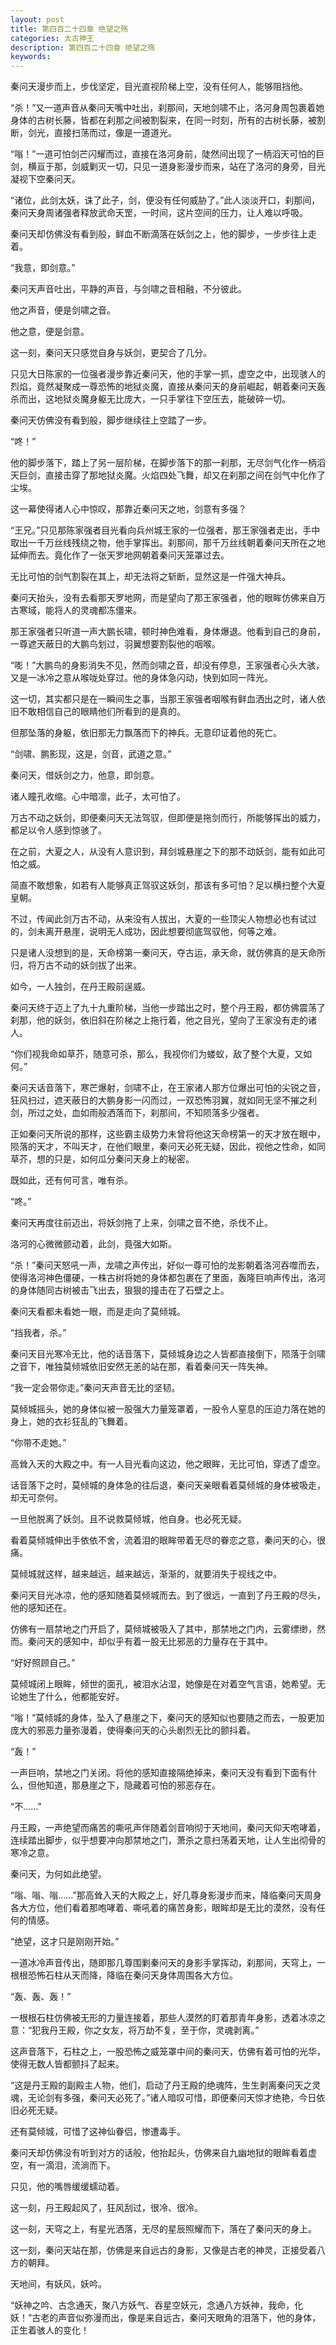 ```yaml
---
layout: post
title: 第四百二十四章 绝望之殇
categories: 太古神王
description: 第四百二十四章 绝望之殇
keywords:
---
```


秦问天漫步而上，步伐坚定，目光直视阶梯上空，没有任何人，能够阻挡他。

“杀！”又一道声音从秦问天嘴中吐出，刹那间，天地剑啸不止，洛河身周包裹着她身体的古树长藤，皆都在刹那之间被割裂来，在同一时刻，所有的古树长藤，被割断，剑光，直接扫荡而过，像是一道道光。

“嗡！”一道可怕剑芒闪耀而过，直接在洛河身前，陡然间出现了一柄滔天可怕的巨剑，横亘于那，剑威剿灭一切，只见一道身影漫步而来，站在了洛河的身旁，目光凝视下空秦问天。

“诸位，此剑太妖，诛了此子，剑，便没有任何威胁了。”此人淡淡开口，刹那间，秦问天身周诸强者释放武命天罡，一时间，这片空间的压力，让人难以呼吸。

秦问天却仿佛没有看到般，鲜血不断滴落在妖剑之上，他的脚步，一步步往上走着。

“我意，即剑意。”

秦问天声音吐出，平静的声音，与剑啸之音相融，不分彼此。

他之声音，便是剑啸之音。

他之意，便是剑意。

这一刻，秦问天只感觉自身与妖剑，更契合了几分。

只见大日陈家的一位强者漫步靠近秦问天，他的手掌一抓，虚空之中，出现骇人的烈焰，竟然凝聚成一尊恐怖的地狱炎魔，直接从秦问天的身前崛起，朝着秦问天轰杀而出，这地狱炎魔身躯无比庞大，一只手掌往下空压去，能破碎一切。

秦问天仿佛没有看到般，脚步继续往上空踏了一步。

“咚！”

他的脚步落下，踏上了另一层阶梯，在脚步落下的那一刹那，无尽剑气化作一柄滔天巨剑，直接击穿了那地狱炎魔。火焰四处飞舞，却又在刹那之间在剑气中化作了尘埃。

这一幕使得诸人心中惊叹，那靠近秦问天之地，剑意有多强？

“王兄。”只见那陈家强者目光看向兵州城王家的一位强者，那王家强者走出，手中取出一千万丝线残绕之物，他手掌挥出。刹那间，那千万丝线朝着秦问天所在之地延伸而去。竟化作了一张天罗地网朝着秦问天笼罩过去。

无比可怕的剑气割裂在其上，却无法将之斩断，显然这是一件强大神兵。

秦问天抬头，没有去看那天罗地网，而是望向了那王家强者，他的眼眸仿佛来自万古寒域，能将人的灵魂都冻僵来。

那王家强者只听道一声大鹏长啸，顿时神色难看，身体爆退。他看到自己的身前，一尊遮天蔽日的大鹏鸟划过，羽翼想要割裂他的咽喉。

“嘭！”大鹏鸟的身影消失不见，然而剑啸之音，却没有停息，王家强者心头大骇，又是一冰冷之意从喉咙处穿过。他的身体急闪动，快到如同一阵光。

这一切，其实都只是在一瞬间生之事，当那王家强者咽喉有鲜血洒出之时，诸人依旧不敢相信自己的眼睛他们所看到的是真的。

但那坠落的身躯，依旧那无力飘落而下的神兵。无意印证着他的死亡。

“剑啸、鹏影现，这是，剑音，武道之意。”

秦问天，借妖剑之力，他意，即剑意。

诸人瞳孔收缩。心中暗凛，此子，太可怕了。

万古不动之妖剑，即便秦问天无法驾驭，但即便是拖剑而行，所能够挥出的威力，都足以令人感到惊骇了。

在之前，大夏之人，从没有人意识到，拜剑城悬崖之下的那不动妖剑，能有如此可怕之威。

简直不敢想象，如若有人能够真正驾驭这妖剑，那该有多可怕？足以横扫整个大夏皇朝。

不过，传闻此剑万古不动，从来没有人拔出，大夏的一些顶尖人物想必也有试过的，剑未离开悬崖，说明无人成功，因此想要彻底驾驭他，何等之难。

只是诸人没想到的是，天命榜第一秦问天，夺古运，承天命，就仿佛真的是天命所归，将万古不动的妖剑拔了出来。

如今，一人独剑，在丹王殿前逞威。

秦问天终于迈上了九十九重阶梯，当他一步踏出之时，整个丹王殿，都仿佛震荡了刹那，他的妖剑，依旧斜在阶梯之上拖行着，他之目光，望向了王家没有走的诸人。

“你们视我命如草芥，随意可杀，那么，我视你们为蝼蚁，敌了整个大夏，又如何。”

秦问天话音落下，寒芒爆射，剑啸不止，在王家诸人那方位爆出可怕的尖锐之音，狂风扫过，遮天蔽日的大鹏身影一闪而过，一双恐怖羽翼，就如同无坚不摧之利剑，所过之处，血如雨般洒落而下，刹那间，不知陨落多少强者。

正如秦问天所说的那样，这些霸主级势力未曾将他这天命榜第一的天才放在眼中，陨落的天才，不叫天才，在他们眼里，秦问天必死无疑，因此，视他之性命，如同草芥，想的只是，如何瓜分秦问天身上的秘密。

既如此，还有何可言，唯有杀。

“咚。”

秦问天再度往前迈出，将妖剑拖了上来，剑啸之音不绝，杀伐不止。

洛河的心微微颤动着，此剑，竟强大如斯。

“杀！”秦问天怒吼一声，龙啸之声传出，好似一尊可怕的龙影朝着洛河吞噬而去，使得洛河神色僵硬，一株古树将她的身体都包裹在了里面，轰隆巨响声传出，洛河的身体随同古树被击飞出去，狠狠的撞击在了石壁之上。

秦问天看都未看她一眼，而是走向了莫倾城。

“挡我者，杀。”

秦问天目光寒冷无比，他的话音落下，莫倾城身边之人皆都直接倒下，陨落于剑啸之音下，唯独莫倾城依旧安然无恙的站在那，看着秦问天一阵失神。

“我一定会带你走。”秦问天声音无比的坚韧。

莫倾城摇头，她的身体似被一股强大力量笼罩着，一股令人窒息的压迫力落在她的身上，她的衣衫狂乱的飞舞着。

“你带不走她。”

高耸入天的大殿之中。有一人目光看向这边，他之眼眸，无比可怕，穿透了虚空。

话音落下之时，莫倾城的身体急的往后退，秦问天亲眼看着莫倾城的身体被吸走，却无可奈何。

一旦他脱离了妖剑。且不说救莫倾城，他自身。也必死无疑。

看着莫倾城伸出手依依不舍，流着泪的眼眸带着无尽的眷恋之意，秦问天的心，很痛。

莫倾城就这样，越来越远，越来越远，渐渐的，就要消失于视线之中。

秦问天目光冰凉，他的感知随着莫倾城而去。到了很远，一直到了丹王殿的尽头，他的感知还在。

仿佛有一扇禁地之门开启了，莫倾城被吸入了其中，那禁地之门内，云雾缥缈，然而。秦问天的感知中，却似乎有着一股无比邪恶的力量存在于其中。

“好好照顾自己。”

莫倾城闭上眼眸，倾世的面孔，被泪水沾湿，她像是在对着空气言语，她希望。无论她生了什么，他都能安好。

“嗡！”莫倾城的身体，坠入了悬崖之下，秦问天的感知似也要随之而去，一股更加庞大的邪恶力量弥漫着，使得秦问天的心头剧烈无比的颤抖着。

“轰！”

一声巨响，禁地之门关闭。将他的感知直接隔绝掉来，秦问天没有看到下面有什么，但他知道，那悬崖之下，隐藏着可怕的邪恶存在。

“不……”

丹王殿，一声绝望而痛苦的嘶吼声伴随着剑音响彻于天地间，秦问天仰天咆哮着，连续踏出脚步，似乎想要冲向那禁地之门，萧杀之意扫荡着天地，让人生出彻骨的寒冷之意。

秦问天，为何如此绝望。

“嗡、嗡、嗡……”那高耸入天的大殿之上，好几尊身影漫步而来，降临秦问天周身各大方位，他们看着那咆哮着、嘶吼着的痛苦身影，眼眸却是无比的漠然，没有任何的情感。

“绝望，这才只是刚刚开始。”

一道冰冷声音传出，随即那几尊围剿秦问天的身影手掌挥动，刹那间，天穹上，一根根恐怖石柱从天而降，降临在秦问天身体周围各大方位。

“轰、轰、轰！”

一根根石柱仿佛被无形的力量连接着，那些人漠然的盯着那青年身影，透着冰凉之意：“犯我丹王殿，你之女友，将万劫不复，至于你，灵魂剥离。”

这声音落下，石柱之上，一股恐怖之威笼罩中间的秦问天，仿佛有着可怕的光华，使得无数人皆都颤抖了起来。

“这是丹王殿的副殿主人物，他们，启动了丹王殿的绝魂阵，生生剥离秦问天之灵魂，无论剑有多强，秦问天必死了。”诸人暗叹可惜，即便秦问天惊才绝艳，今日依旧必死无疑。

还有莫倾城，可惜了这神仙眷侣，惨遭毒手。

秦问天却仿佛没有听到对方的话般，他抬起头，仿佛来自九幽地狱的眼眸看着虚空，有一滴泪，流淌而下。

只见，他的嘴唇缓缓蠕动着。

这一刻，丹王殿起风了，狂风刮过，很冷、很冷。

这一刻，天穹之上，有星光洒落，无尽的星辰照耀而下，落在了秦问天的身上。

这一刻，秦问天站在那，仿佛是来自远古的身影，又像是古老的神灵，正接受着八方的朝拜。

天地间，有妖风，妖吟。

“妖神之吟、古念通天，聚八方妖气、吞星空妖元，念通八方妖神，我命，化妖！”古老的声音似弥漫而出，像是来自远古，秦问天眼角的泪落下，他的身体，正生着骇人的变化！

